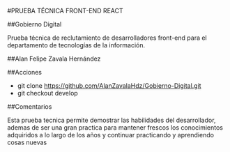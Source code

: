 #PRUEBA TÉCNICA FRONT-END REACT

##Gobierno Digital
<p>Prueba técnica de reclutamiento de desarrolladores front-end para el departamento de tecnologías de la información.</p>

##Alan Felipe Zavala Hernández

##Acciones
- git clone https://github.com/AlanZavalaHdz/Gobierno-Digital.git
- git checkout develop

##Comentarios
<p>Esta prueba tecnica permite demostrar las habilidades del desarrollador, ademas de ser una gran practica para mantener frescos los conocimientos adquiridos a lo largo de los años y continuar practicando y aprendiendo cosas nuevas</p>

